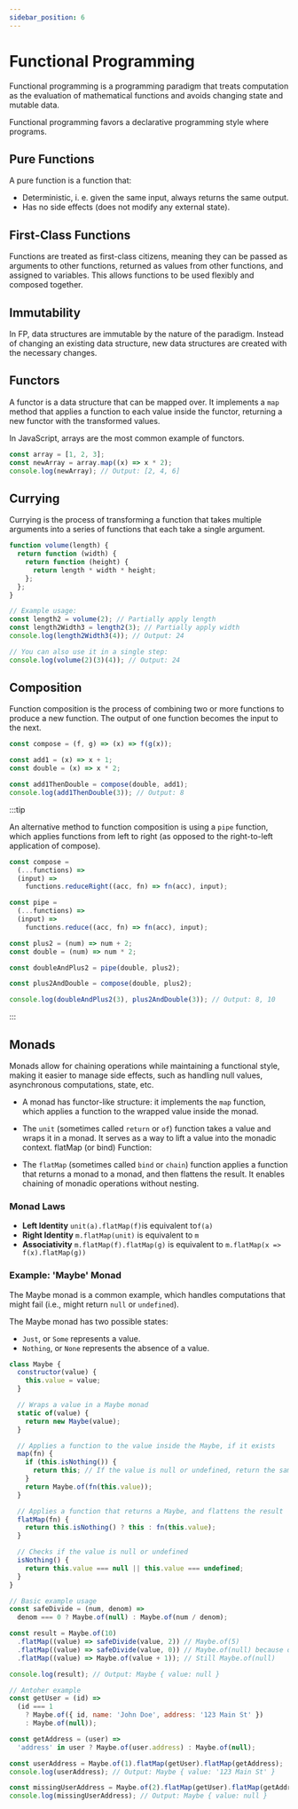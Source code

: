 ```yaml
---
sidebar_position: 6
---
```


# Functional Programming

Functional programming is a programming paradigm that treats computation as the
evaluation of mathematical functions and avoids changing state and mutable data.

Functional programming favors a declarative programming style where programs.

## Pure Functions

A pure function is a function that:

- Deterministic, i. e. given the same input, always returns the same output.
- Has no side effects (does not modify any external state).

## First-Class Functions

Functions are treated as first-class citizens, meaning they can be passed as
arguments to other functions, returned as values from other functions, and
assigned to variables. This allows functions to be used flexibly and composed
together.

## Immutability

In FP, data structures are immutable by the nature of the paradigm. Instead of
changing an existing data structure, new data structures are created with the
necessary changes.

## Functors

A functor is a data structure that can be mapped over. It implements a `map`
method that applies a function to each value inside the functor, returning a new
functor with the transformed values.

In JavaScript, arrays are the most common example of functors.

```javascript
const array = [1, 2, 3];
const newArray = array.map((x) => x * 2);
console.log(newArray); // Output: [2, 4, 6]
```

## Currying

Currying is the process of transforming a function that takes multiple arguments
into a series of functions that each take a single argument.

```javascript
function volume(length) {
  return function (width) {
    return function (height) {
      return length * width * height;
    };
  };
}

// Example usage:
const length2 = volume(2); // Partially apply length
const length2Width3 = length2(3); // Partially apply width
console.log(length2Width3(4)); // Output: 24

// You can also use it in a single step:
console.log(volume(2)(3)(4)); // Output: 24
```

## Composition

Function composition is the process of combining two or more functions to
produce a new function. The output of one function becomes the input to the
next.

```javascript
const compose = (f, g) => (x) => f(g(x));

const add1 = (x) => x + 1;
const double = (x) => x * 2;

const add1ThenDouble = compose(double, add1);
console.log(add1ThenDouble(3)); // Output: 8
```

:::tip

An alternative method to function composition is using a `pipe` function, which
applies functions from left to right (as opposed to the right-to-left
application of compose).

```javascript
const compose =
  (...functions) =>
  (input) =>
    functions.reduceRight((acc, fn) => fn(acc), input);

const pipe =
  (...functions) =>
  (input) =>
    functions.reduce((acc, fn) => fn(acc), input);

const plus2 = (num) => num + 2;
const double = (num) => num * 2;

const doubleAndPlus2 = pipe(double, plus2);

const plus2AndDouble = compose(double, plus2);

console.log(doubleAndPlus2(3), plus2AndDouble(3)); // Output: 8, 10
```

:::

## Monads

Monads allow for chaining operations while maintaining a functional style,
making it easier to manage side effects, such as handling null values,
asynchronous computations, state, etc.

- A monad has functor-like structure: it implements the `map` function, which
  applies a function to the wrapped value inside the monad.

- The `unit` (sometimes called `return` or `of`) function takes a value and
  wraps it in a monad. It serves as a way to lift a value into the monadic
  context. flatMap (or bind) Function:

- The `flatMap` (sometimes called `bind` or `chain`) function applies a function
  that returns a monad to a monad, and then flattens the result. It enables
  chaining of monadic operations without nesting.

### Monad Laws

- **Left Identity** `unit(a).flatMap(f)`is equivalent to`f(a)`
- **Right Identity** `m.flatMap(unit)` is equivalent to `m`
- **Associativity** `m.flatMap(f).flatMap(g)` is equivalent to
  `m.flatMap(x => f(x).flatMap(g))`

### Example: 'Maybe' Monad

The Maybe monad is a common example, which handles computations that might fail
(i.e., might return `null` or `undefined`).

The Maybe monad has two possible states:

- `Just`, or `Some` represents a value.
- `Nothing`, or `None` represents the absence of a value.

```javascript
class Maybe {
  constructor(value) {
    this.value = value;
  }

  // Wraps a value in a Maybe monad
  static of(value) {
    return new Maybe(value);
  }

  // Applies a function to the value inside the Maybe, if it exists
  map(fn) {
    if (this.isNothing()) {
      return this; // If the value is null or undefined, return the same instance
    }
    return Maybe.of(fn(this.value));
  }

  // Applies a function that returns a Maybe, and flattens the result
  flatMap(fn) {
    return this.isNothing() ? this : fn(this.value);
  }

  // Checks if the value is null or undefined
  isNothing() {
    return this.value === null || this.value === undefined;
  }
}

// Basic example usage
const safeDivide = (num, denom) =>
  denom === 0 ? Maybe.of(null) : Maybe.of(num / denom);

const result = Maybe.of(10)
  .flatMap((value) => safeDivide(value, 2)) // Maybe.of(5)
  .flatMap((value) => safeDivide(value, 0)) // Maybe.of(null) because division by zero
  .flatMap((value) => Maybe.of(value + 1)); // Still Maybe.of(null)

console.log(result); // Output: Maybe { value: null }

// Antoher example
const getUser = (id) =>
  (id === 1
    ? Maybe.of({ id, name: 'John Doe', address: '123 Main St' })
    : Maybe.of(null));

const getAddress = (user) =>
  'address' in user ? Maybe.of(user.address) : Maybe.of(null);

const userAddress = Maybe.of(1).flatMap(getUser).flatMap(getAddress);
console.log(userAddress); // Output: Maybe { value: '123 Main St' }

const missingUserAddress = Maybe.of(2).flatMap(getUser).flatMap(getAddress);
console.log(missingUserAddress); // Output: Maybe { value: null }
```
